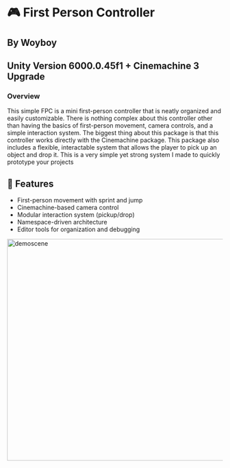 # 🎮 First Person Controller 
## By Woyboy

## Unity Version 6000.0.45f1 + Cinemachine 3 Upgrade

### Overview
This simple FPC is a mini first-person controller that is neatly organized and easily customizable. There is nothing complex about this controller other than having the basics of first-person movement, camera controls, and a simple interaction system. The biggest thing about this package is that this controller works directly with the Cinemachine package. This package also includes a flexible, interactable system that allows the player to pick up an object and drop it. This is a very simple yet strong system I made to quickly prototype your projects

## 🚀 Features
- First-person movement with sprint and jump
- Cinemachine-based camera control
- Modular interaction system (pickup/drop)
- Namespace-driven architecture
- Editor tools for organization and debugging

<img width="1078" height="517" alt="demoscene" src="https://github.com/user-attachments/assets/c604e564-14eb-4ab8-b649-fc66f8f6f9cc" />
